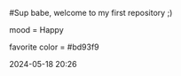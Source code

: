 #Sup babe, welcome to my first repository ;)

mood = Happy

favorite color = #bd93f9

2024-05-18 20:26
